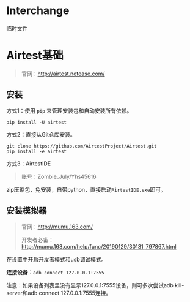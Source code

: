 # Interchange
临时文件
# Airtest基础

> 官网：http://airtest.netease.com/

## 安装

方式1：使用 `pip` 来管理安装包和自动安装所有依赖。

```
pip install -U airtest
```

方式2：直接从Git仓库安装。

```
git clone https://github.com/AirtestProject/Airtest.git
pip install -e airtest
```

方式3：AirtestIDE

> 账号：Zombie_July/Yhs45616

zip压缩包，免安装，自带python，直接启动`AirtestIDE.exe`即可。

## 安装模拟器

> 官网：http://mumu.163.com/
>
> 开发者必备：http://mumu.163.com/help/func/20190129/30131_797867.html

在设置中开启开发者模式和usb调试模式。

**连接设备**：`adb connect 127.0.0.1:7555`

注意：如果设备列表里没有显示127.0.0.1:7555设备，则可多次尝试adb kill-server和adb connect 127.0.0.1:7555连接。

